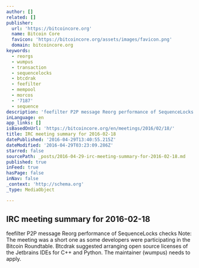 ```yaml
---
author: []
related: []
publisher:
  url: 'https://bitcoincore.org'
  name: Bitcoin Core
  favicon: 'https://bitcoincore.org/assets/images/favicon.png'
  domain: bitcoincore.org
keywords:
  - reorgs
  - wumpus
  - transaction
  - sequencelocks
  - btcdrak
  - feefilter
  - mempool
  - morcos
  - '7187'
  - sequence
description: 'feefilter P2P message Reorg performance of SequenceLocks checks Note: The meeting was a short one as some developers were participating in the Bitcoin Roundtable. Btcdrak suggested arranging open source licenses of the Jetbrains IDEs for C++ and Python. The maintainer (wumpus) needs to apply.'
inLanguage: en
app_links: []
isBasedOnUrl: 'https://bitcoincore.org/en/meetings/2016/02/18/'
title: IRC meeting summary for 2016-02-18
datePublished: '2016-04-29T13:40:55.215Z'
dateModified: '2016-04-29T03:23:09.286Z'
starred: false
sourcePath: _posts/2016-04-29-irc-meeting-summary-for-2016-02-18.md
published: true
inFeed: true
hasPage: false
inNav: false
_context: 'http://schema.org'
_type: MediaObject

---
```

<article style=""><h1>IRC meeting summary for 2016-02-18</h1><p>feefilter P2P message Reorg performance of SequenceLocks checks Note: The meeting was a short one as some developers were participating in the Bitcoin Roundtable. Btcdrak suggested arranging open source licenses of the Jetbrains IDEs for C++ and Python. The maintainer (wumpus) needs to apply.</p></article>